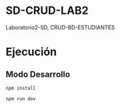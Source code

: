 # SD-CRUD-LAB2
Laboratorio2-SD, CRUD-BD-ESTUDIANTES

# Ejecución

## Modo Desarrollo
```
npm install
```
```
npm run dev
```